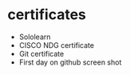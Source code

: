 # certificates
 * Sololearn
 * CISCO NDG certificate
 * Git certificate
 * First day on github screen shot
